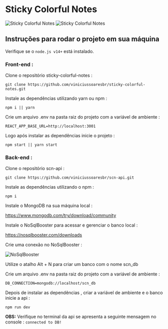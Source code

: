 # Sticky Colorful Notes

![Sticky Colorful Notes](https://user-images.githubusercontent.com/85377319/176077277-04888a32-4d85-491a-a25b-e7337ca8499b.png)
![Sticky Colorful Notes](https://user-images.githubusercontent.com/85377319/176085474-749656fa-cacb-409e-b299-3f0b477d5b46.png)

## Instruções para rodar o projeto em sua máquina

Verifique se o `node.js v14+` está instalado.

### Front-end :

Clone o repositório sticky-colorful-notes :

```
git clone https://github.com/viniciussoaresbr/sticky-colorful-notes.git
```

Instale as dependências utilizando yarn ou npm :

```
npm i || yarn
```

Crie um arquivo .env na pasta raiz do projeto com a variável de ambiente :

```
REACT_APP_BASE_URL=http://localhost:3001
```

Logo após instalar as dependências inicie o projeto :

```
npm start || yarn start
```

### Back-end :

Clone o repositório scn-api :

```
git clone https://github.com/viniciussoaresbr/scn-api.git
```

Instale as dependências utilizando o npm :

```
npm i
```

Instale o MongoDB na sua máquina local :

https://www.mongodb.com/try/download/community

Instale o NoSqlBooster para acessar e gerenciar o banco local :

https://nosqlbooster.com/downloads

Crie uma conexão no NoSqlBooster :

![NoSqlBooster](https://user-images.githubusercontent.com/85377319/176083757-0428970b-8216-46ce-8208-81fe9bcdeee5.png)

Utilize o atalho Alt + N para criar um banco com o nome scn_db

Crie um arquivo .env na pasta raiz do projeto com a variável de ambiente :

```
DB_CONNECTION=mongodb://localhost/scn_db
```

Depois de instalar as dependências , criar a variável de ambiente e o banco inicie a api :

```
npm run dev
```

**OBS:** Verifique no terminal da api se apresenta a seguinte mensagem no console : `connected to DB!`

